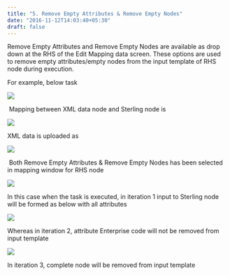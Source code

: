 ```yaml
---
title: "5. Remove Empty Attributes & Remove Empty Nodes"
date: "2016-11-12T14:03:40+05:30"
draft: false
---
```

Remove Empty Attributes and Remove Empty Nodes are available as drop down at the RHS of the Edit Mapping data screen. These options are used to remove empty attributes/empty nodes from the input template of RHS node during execution. 

For example, below task

![](/media/image29.jpg)

 Mapping between XML data node and Sterling node is

![](/media/image28.png)

XML data is uploaded as

![](/media/image27.png)

 Both Remove Empty Attributes & Remove Empty Nodes has been selected in mapping window for RHS node

![](/media/image26.png)

In this case when the task is executed, in iteration 1 input to Sterling node will be formed as below with all attributes

![](/media/image30.png)

Whereas in iteration 2, attribute Enterprise code will not be removed from input template

![](/media/image31.png)

In iteration 3, complete node will be removed from input template